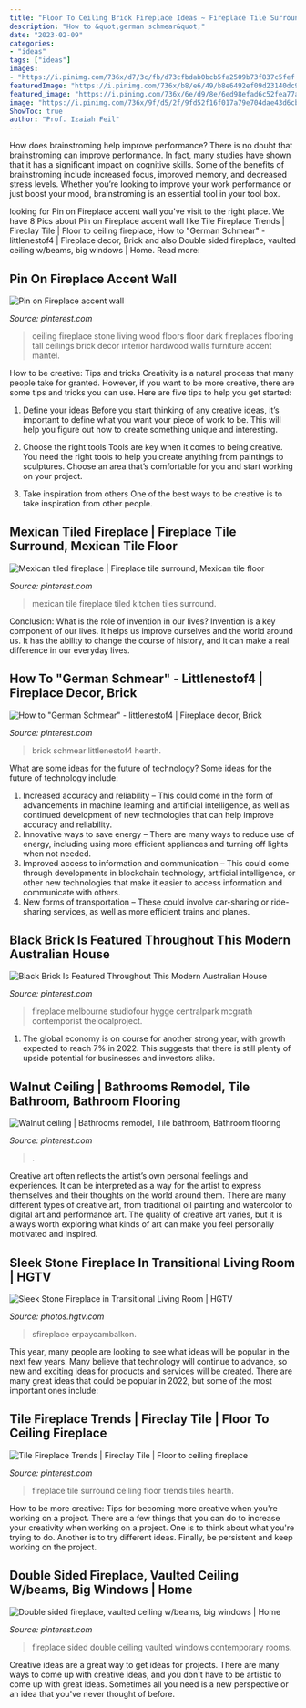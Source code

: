 ```yaml
---
title: "Floor To Ceiling Brick Fireplace Ideas ~ Fireplace Tile Surround Ceiling Floor Trends Tiles Hearth"
description: "How to &quot;german schmear&quot;"
date: "2023-02-09"
categories:
- "ideas"
tags: ["ideas"]
images:
- "https://i.pinimg.com/736x/d7/3c/fb/d73cfbdab0bcb5fa2509b73f837c5fef.jpg"
featuredImage: "https://i.pinimg.com/736x/b8/e6/49/b8e6492ef09d23140dc943784202f695--real-estate-development-home-real-estate.jpg"
featured_image: "https://i.pinimg.com/736x/6e/d9/8e/6ed98efad6c52fea77a833dd92439562.jpg"
image: "https://i.pinimg.com/736x/9f/d5/2f/9fd52f16f017a79e704dae43d6cbea5e--fireplace-brick-stone-fireplaces.jpg"
ShowToc: true
author: "Prof. Izaiah Feil"
---
```



How does brainstroming help improve performance?
There is no doubt that brainstroming can improve performance. In fact, many studies have shown that it has a significant impact on cognitive skills. Some of the benefits of brainstroming include increased focus, improved memory, and decreased stress levels. Whether you’re looking to improve your work performance or just boost your mood, brainstroming is an essential tool in your tool box.

	

		
looking for Pin on Fireplace accent wall you've visit to the right place. We have 8 Pics about Pin on Fireplace accent wall like Tile Fireplace Trends | Fireclay Tile | Floor to ceiling fireplace, How to &quot;German Schmear&quot; - littlenestof4 | Fireplace decor, Brick and also Double sided fireplace, vaulted ceiling w/beams, big windows | Home. Read more:
		
    
## Pin On Fireplace Accent Wall

<img loading=lazy src="https://i.pinimg.com/736x/9f/d5/2f/9fd52f16f017a79e704dae43d6cbea5e--fireplace-brick-stone-fireplaces.jpg" onerror="this.onerror=null;this.src='https://tse4.mm.bing.net/th?id=OIP.qJ7XIMqBfIK1lZroAZhBsgHaLH&amp;pid=15.1';" alt="Pin on Fireplace accent wall">

_Source: pinterest.com_

>ceiling fireplace stone living wood floors floor dark fireplaces flooring tall ceilings brick decor interior hardwood walls furniture accent mantel. 

	

How to be creative: Tips and tricks
Creativity is a natural process that many people take for granted. However, if you want to be more creative, there are some tips and tricks you can use. Here are five tips to help you get started:
1. Define your ideas
Before you start thinking of any creative ideas, it’s important to define what you want your piece of work to be. This will help you figure out how to create something unique and interesting.

2. Choose the right tools
Tools are key when it comes to being creative. You need the right tools to help you create anything from paintings to sculptures. Choose an area that’s comfortable for you and start working on your project.
3. Take inspiration from others
One of the best ways to be creative is to take inspiration from other people.

    
## Mexican Tiled Fireplace | Fireplace Tile Surround, Mexican Tile Floor

<img loading=lazy src="https://i.pinimg.com/736x/d7/3c/fb/d73cfbdab0bcb5fa2509b73f837c5fef.jpg" onerror="this.onerror=null;this.src='https://tse2.mm.bing.net/th?id=OIP.kxRNC_mru02ELY4j3rXx9AHaJ3&amp;pid=15.1';" alt="Mexican tiled fireplace | Fireplace tile surround, Mexican tile floor">

_Source: pinterest.com_

>mexican tile fireplace tiled kitchen tiles surround. 

	

Conclusion: What is the role of invention in our lives?
Invention is a key component of our lives. It helps us improve ourselves and the world around us. It has the ability to change the course of history, and it can make a real difference in our everyday lives.

    
## How To &quot;German Schmear&quot; - Littlenestof4 | Fireplace Decor, Brick

<img loading=lazy src="https://i.pinimg.com/736x/6e/d9/8e/6ed98efad6c52fea77a833dd92439562.jpg" onerror="this.onerror=null;this.src='https://tse1.mm.bing.net/th?id=OIP.jIrXtYO8UdDaO1ci1h7SHwHaJ3&amp;pid=15.1';" alt="How to &quot;German Schmear&quot; - littlenestof4 | Fireplace decor, Brick">

_Source: pinterest.com_

>brick schmear littlenestof4 hearth. 

	

What are some ideas for the future of technology?
Some ideas for the future of technology include: 
1. Increased accuracy and reliability – This could come in the form of advancements in machine learning and artificial intelligence, as well as continued development of new technologies that can help improve accuracy and reliability. 
2. Innovative ways to save energy – There are many ways to reduce use of energy, including using more efficient appliances and turning off lights when not needed. 
3. Improved access to information and communication – This could come through developments in blockchain technology, artificial intelligence, or other new technologies that make it easier to access information and communicate with others. 
4. New forms of transportation – These could involve car-sharing or ride-sharing services, as well as more efficient trains and planes.

    
## Black Brick Is Featured Throughout This Modern Australian House

<img loading=lazy src="https://i.pinimg.com/736x/b9/31/1e/b9311ebafc1abb50d4aefdd02738d083.jpg" onerror="this.onerror=null;this.src='https://tse1.mm.bing.net/th?id=OIP.076iXnmkUzUo-7kEj7P70wHaK6&amp;pid=15.1';" alt="Black Brick Is Featured Throughout This Modern Australian House">

_Source: pinterest.com_

>fireplace melbourne studiofour hygge centralpark mcgrath contemporist thelocalproject. 

	

1. The global economy is on course for another strong year, with growth expected to reach 7% in 2022. This suggests that there is still plenty of upside potential for businesses and investors alike.

    
## Walnut Ceiling | Bathrooms Remodel, Tile Bathroom, Bathroom Flooring

<img loading=lazy src="https://i.pinimg.com/736x/b8/e6/49/b8e6492ef09d23140dc943784202f695--real-estate-development-home-real-estate.jpg" onerror="this.onerror=null;this.src='https://tse1.mm.bing.net/th?id=OIP.vQeJZkFHQCLocQ1I1L32jwHaKV&amp;pid=15.1';" alt="Walnut ceiling | Bathrooms remodel, Tile bathroom, Bathroom flooring">

_Source: pinterest.com_

>. 

	

Creative art often reflects the artist’s own personal feelings and experiences. It can be interpreted as a way for the artist to express themselves and their thoughts on the world around them. There are many different types of creative art, from traditional oil painting and watercolor to digital art and performance art. The quality of creative art varies, but it is always worth exploring what kinds of art can make you feel personally motivated and inspired.

    
## Sleek Stone Fireplace In Transitional Living Room | HGTV

<img loading=lazy src="https://hgtvhome.sndimg.com/content/dam/images/hgtv/fullset/2012/9/26/1/BP_HBUSE-108_Living-Room-After-14_s3x4.jpg.rend.hgtvcom.966.1288.suffix/1400976980903.jpeg" onerror="this.onerror=null;this.src='https://tse4.mm.bing.net/th?id=OIP.NRaWFJ5TEWkOfG6GVqzS3gHaJ4&amp;pid=15.1';" alt="Sleek Stone Fireplace in Transitional Living Room | HGTV">

_Source: photos.hgtv.com_

>sfireplace erpaycambalkon. 

	

This year, many people are looking to see what ideas will be popular in the next few years. Many believe that technology will continue to advance, so new and exciting ideas for products and services will be created. There are many great ideas that could be popular in 2022, but some of the most important ones include: 

    
## Tile Fireplace Trends | Fireclay Tile | Floor To Ceiling Fireplace

<img loading=lazy src="https://i.pinimg.com/736x/e7/7d/23/e77d23a74678a5e4ec6d92d8a097fc4e.jpg" onerror="this.onerror=null;this.src='https://tse4.mm.bing.net/th?id=OIP.H1frc3Q2UGdskcfU12teuAHaLH&amp;pid=15.1';" alt="Tile Fireplace Trends | Fireclay Tile | Floor to ceiling fireplace">

_Source: pinterest.com_

>fireplace tile surround ceiling floor trends tiles hearth. 

	

How to be more creative: Tips for becoming more creative when you're working on a project.
There are a few things that you can do to increase your creativity when working on a project. One is to think about what you're trying to do. Another is to try different ideas. Finally, be persistent and keep working on the project.

    
## Double Sided Fireplace, Vaulted Ceiling W/beams, Big Windows | Home

<img loading=lazy src="https://i.pinimg.com/736x/9c/8b/95/9c8b95cdefb55901d743fb3463885fc1--see-through-fireplace-double-sided-fireplace.jpg?b=t" onerror="this.onerror=null;this.src='https://tse3.mm.bing.net/th?id=OIP.meXAoWY3oPKGl4wO5afRMQHaJ4&amp;pid=15.1';" alt="Double sided fireplace, vaulted ceiling w/beams, big windows | Home">

_Source: pinterest.com_

>fireplace sided double ceiling vaulted windows contemporary rooms. 

	

Creative ideas are a great way to get ideas for projects. There are many ways to come up with creative ideas, and you don't have to be artistic to come up with great ideas. Sometimes all you need is a new perspective or an idea that you've never thought of before.

